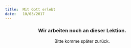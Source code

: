 ```yaml
---
title:  Mit Gott erlebt
date:   10/03/2017
---
```


### <center>Wir arbeiten noch an dieser Lektion.</center>
<center>Bitte komme später zurück.</center>